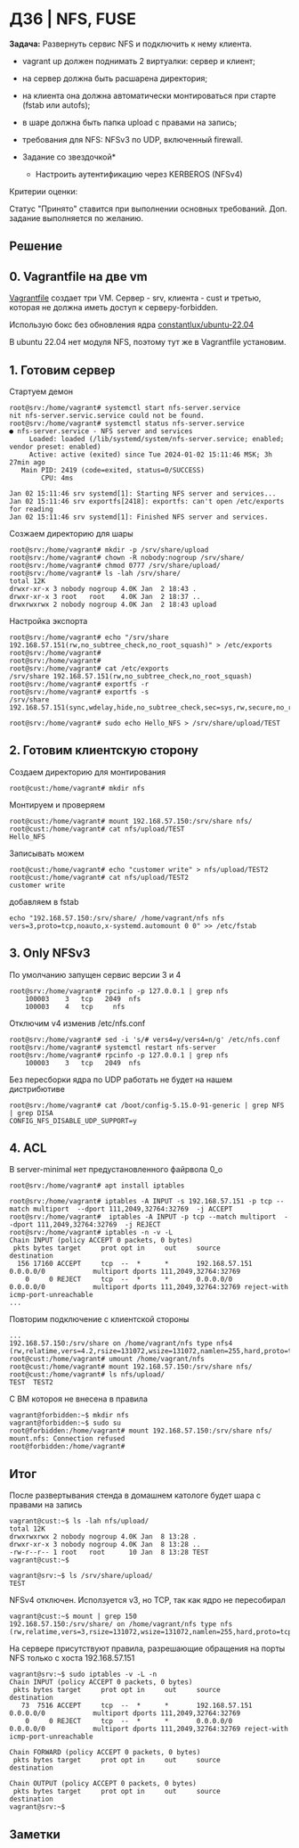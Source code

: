 # ДЗ6 | NFS, FUSE
**Задача:**  Развернуть сервис NFS и подключить к нему клиента.

- vagrant up должен поднимать 2 виртуалки: сервер и клиент;
- на сервер должна быть расшарена директория;
- на клиента она должна автоматически монтироваться при старте (fstab или autofs);
- в шаре должна быть папка upload с правами на запись;
- требования для NFS: NFSv3 по UDP, включенный firewall.

- Задание со звездочкой*

    - Настроить аутентификацию через KERBEROS (NFSv4)


Критерии оценки:

Статус "Принято" ставится при выполнении основных требований.
Доп. задание выполняется по желанию.

## Решение
## 0. Vagrantfile на две vm
[Vagrantfile](Vagrantfile) создает три VM. Сервер - srv, клиента - cust и третью, которая не должна иметь доступ к серверу-forbidden.

Использую бокс без обновления ядра  [constantlux/ubuntu-22.04 ](https://app.vagrantup.com/constantlux/boxes/ubuntu-22.04)

В ubuntu 22.04 нет модуля NFS, поэтому тут же в Vagrantfile установим.
## 1. Готовим сервер

Стартуем демон

```
root@srv:/home/vagrant# systemctl start nfs-server.service
nit nfs-server.servic.service could not be found.
root@srv:/home/vagrant# systemctl status nfs-server.service
● nfs-server.service - NFS server and services
     Loaded: loaded (/lib/systemd/system/nfs-server.service; enabled; vendor preset: enabled)
     Active: active (exited) since Tue 2024-01-02 15:11:46 MSK; 3h 27min ago
   Main PID: 2419 (code=exited, status=0/SUCCESS)
        CPU: 4ms

Jan 02 15:11:46 srv systemd[1]: Starting NFS server and services...
Jan 02 15:11:46 srv exportfs[2418]: exportfs: can't open /etc/exports for reading
Jan 02 15:11:46 srv systemd[1]: Finished NFS server and services.

```

Созжаем директорию для шары
```
root@srv:/home/vagrant# mkdir -p /srv/share/upload
root@srv:/home/vagrant# chown -R nobody:nogroup /srv/share/
root@srv:/home/vagrant# chmod 0777 /srv/share/upload/
root@srv:/home/vagrant# ls -lah /srv/share/
total 12K
drwxr-xr-x 3 nobody nogroup 4.0K Jan  2 18:43 .
drwxr-xr-x 3 root   root    4.0K Jan  2 18:37 ..
drwxrwxrwx 2 nobody nogroup 4.0K Jan  2 18:43 upload

```

Настройка экспорта
```
root@srv:/home/vagrant# echo "/srv/share 192.168.57.151(rw,no_subtree_check,no_root_squash)" > /etc/exports
root@srv:/home/vagrant# 
root@srv:/home/vagrant# 
root@srv:/home/vagrant# cat /etc/exports
/srv/share 192.168.57.151(rw,no_subtree_check,no_root_squash)
root@srv:/home/vagrant# exportfs -r
root@srv:/home/vagrant# exportfs -s
/srv/share  192.168.57.151(sync,wdelay,hide,no_subtree_check,sec=sys,rw,secure,no_root_squash,no_all_squash)

```

```
root@srv:/home/vagrant# sudo echo Hello_NFS > /srv/share/upload/TEST

```
## 2. Готовим клиентскую сторону

Создаем директорию для монтирования
```
root@cust:/home/vagrant# mkdir nfs
```

Монтируем и проверяем 
```
root@cust:/home/vagrant# mount 192.168.57.150:/srv/share nfs/
root@cust:/home/vagrant# cat nfs/upload/TEST 
Hello_NFS

```

Записывать можем
```
root@cust:/home/vagrant# echo "customer write" > nfs/upload/TEST2
root@cust:/home/vagrant# cat nfs/upload/TEST2
customer write

```
добавляем в fstab
```
echo "192.168.57.150:/srv/share/ /home/vagrant/nfs nfs vers=3,proto=tcp,noauto,x-systemd.automount 0 0" >> /etc/fstab
```

## 3. Only NFSv3 

По умолчанию запущен сервис версии 3 и 4
```
root@srv:/home/vagrant# rpcinfo -p 127.0.0.1 | grep nfs
    100003    3   tcp   2049  nfs
    100003    4   tcp     nfs
```

Отключим v4 изменив  /etc/nfs.conf
```
root@srv:/home/vagrant# sed -i 's/# vers4=y/vers4=n/g' /etc/nfs.conf
root@srv:/home/vagrant# systemctl restart nfs-server
root@srv:/home/vagrant# rpcinfo -p 127.0.0.1 | grep nfs
    100003    3   tcp   2049  nfs

```

Без пересборки ядра по UDP работать не будет на нашем дистрибютиве 
```
root@srv:/home/vagrant# cat /boot/config-5.15.0-91-generic | grep NFS | grep DISA
CONFIG_NFS_DISABLE_UDP_SUPPORT=y

```

## 4. ACL
В server-minimal нет предустановленного файрвола 0_о

```
root@srv:/home/vagrant# apt install iptables 
```
```
root@srv:/home/vagrant# iptables -A INPUT -s 192.168.57.151 -p tcp --match multiport  --dport 111,2049,32764:32769  -j ACCEPT
root@srv:/home/vagrant#  iptables -A INPUT -p tcp --match multiport  --dport 111,2049,32764:32769  -j REJECT
root@srv:/home/vagrant# iptables -n -v -L
Chain INPUT (policy ACCEPT 0 packets, 0 bytes)
 pkts bytes target     prot opt in     out     source               destination         
  156 17160 ACCEPT     tcp  --  *      *       192.168.57.151       0.0.0.0/0            multiport dports 111,2049,32764:32769
    0     0 REJECT     tcp  --  *      *       0.0.0.0/0            0.0.0.0/0            multiport dports 111,2049,32764:32769 reject-with icmp-port-unreachable
...

```

Повторим подключение с клиентской стороны
```
...
192.168.57.150:/srv/share on /home/vagrant/nfs type nfs4 (rw,relatime,vers=4.2,rsize=131072,wsize=131072,namlen=255,hard,proto=tcp,timeo=600,retrans=2,sec=sys,clientaddr=192.168.57.151,local_lock=none,addr=192.168.57.150)
root@cust:/home/vagrant# umount /home/vagrant/nfs
root@cust:/home/vagrant# mount 192.168.57.150:/srv/share nfs/
root@cust:/home/vagrant# ls nfs/upload/
TEST  TEST2
```


С ВМ котороя не внесена в правила 

```
vagrant@forbidden:~$ mkdir nfs
vagrant@forbidden:~$ sudo su
root@forbidden:/home/vagrant# mount 192.168.57.150:/srv/share nfs/
mount.nfs: Connection refused
root@forbidden:/home/vagrant# 
```

## Итог
После развертывания стенда в домашнем катологе будет шара c правами на запись
```
vagrant@cust:~$ ls -lah nfs/upload/
total 12K
drwxrwxrwx 2 nobody nogroup 4.0K Jan  8 13:28 .
drwxr-xr-x 3 nobody nogroup 4.0K Jan  8 13:28 ..
-rw-r--r-- 1 root   root      10 Jan  8 13:28 TEST
vagrant@cust:~$ 

```

```
vagrant@srv:~$ ls /srv/share/upload/
TEST

```

NFSv4 отключен. Исползуется v3, но TCP, так как ядро не пересобирал
```
vagrant@cust:~$ mount | grep 150
192.168.57.150:/srv/share/ on /home/vagrant/nfs type nfs (rw,relatime,vers=3,rsize=131072,wsize=131072,namlen=255,hard,proto=tcp,timeo=600,retrans=2,sec=sys,mountaddr=192.168.57.150,mountvers=3,mountport=42577,mountproto=tcp,local_lock=none,addr=192.168.57.150)

```

На сервере присутствуют правила, разрешающие обращения на порты NFS только с хоста 192.168.57.151
```
vagrant@srv:~$ sudo iptables -v -L -n
Chain INPUT (policy ACCEPT 0 packets, 0 bytes)
 pkts bytes target     prot opt in     out     source               destination         
   73  7516 ACCEPT     tcp  --  *      *       192.168.57.151       0.0.0.0/0            multiport dports 111,2049,32764:32769
    0     0 REJECT     tcp  --  *      *       0.0.0.0/0            0.0.0.0/0            multiport dports 111,2049,32764:32769 reject-with icmp-port-unreachable

Chain FORWARD (policy ACCEPT 0 packets, 0 bytes)
 pkts bytes target     prot opt in     out     source               destination         

Chain OUTPUT (policy ACCEPT 0 packets, 0 bytes)
 pkts bytes target     prot opt in     out     source               destination         
vagrant@srv:~$ 
```

## Заметки

